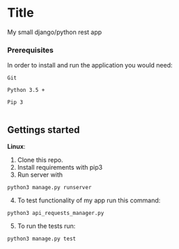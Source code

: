 # Title

My small django/python rest app

### Prerequisites

In order to install and run the application you would need:

```
Git

Python 3.5 +

Pip 3


```

## Gettings started

**Linux**:

1. Clone this repo.
2. Install requirements with pip3
3. Run server with 

```
python3 manage.py runserver
```

4. To test functionality of my app run this command:

```
python3 api_requests_manager.py

```

5. To run the tests run:
```
python3 manage.py test

```







